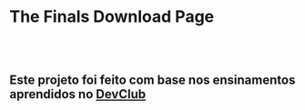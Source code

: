<h1> The Finals Download Page </h1>
<br>
<br>
<h2>Este projeto foi feito com base nos ensinamentos aprendidos no <a href="https://rodolfomori.com.br/devclub">DevClub</a></h2>

